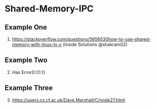 # Shared-Memory-IPC

## Example One
1. https://stackoverflow.com/questions/5656530how-to-use-shared-memory-with-linux-in-c     (inside Solutions @shakram02)

## Example Two
2. Has Error((:(!):))

## Example Three
3. https://users.cs.cf.ac.uk/Dave.Marshall/C/node27.html